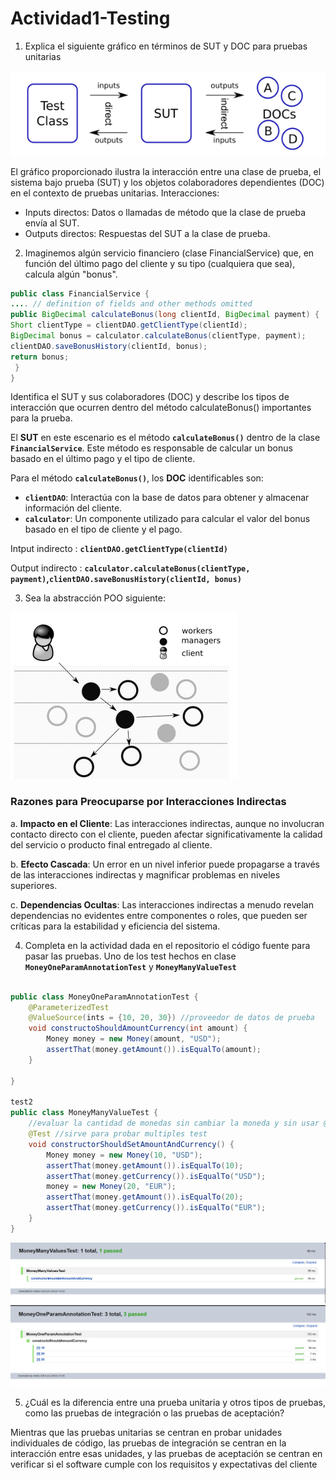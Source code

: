 # Actividad1-Testing

1. Explica el siguiente gráfico en términos de SUT y DOC para pruebas unitarias

![image](images/Untitled.png)

El gráfico proporcionado ilustra la interacción entre una clase de prueba, el sistema bajo prueba (SUT) y los objetos colaboradores dependientes (DOC) en el contexto de pruebas unitarias.
Interacciones:

- Inputs directos: Datos o llamadas de método que la clase de prueba envía al SUT.
- Outputs directos: Respuestas del SUT a la clase de prueba.
2. Imaginemos algún servicio financiero (clase FinancialService) que, en función del último pago del cliente y su tipo (cualquiera que sea), calcula algún "bonus".

```java
public class FinancialService {
.... // definition of fields and other methods omitted
public BigDecimal calculateBonus(long clientId, BigDecimal payment) {
Short clientType = clientDAO.getClientType(clientId);
BigDecimal bonus = calculator.calculateBonus(clientType, payment);
clientDAO.saveBonusHistory(clientId, bonus);
return bonus;
 }
}
```

Identifica el SUT y sus colaboradores (DOC) y describe los tipos de interacción que ocurren
dentro del método calculateBonus() importantes para la prueba.

El **SUT** en este escenario es el método **`calculateBonus()`** dentro de la clase **`FinancialService`**. Este método es responsable de calcular un bonus basado en el último pago y el tipo de cliente.

Para el método **`calculateBonus()`**, los **DOC** identificables son:

- **`clientDAO`**: Interactúa con la base de datos para obtener y almacenar información del cliente.
- **`calculator`**: Un componente utilizado para calcular el valor del bonus basado en el tipo de cliente y el pago.

Intput indirecto : **`clientDAO.getClientType(clientId)`**

Output indirecto : **`calculator.calculateBonus(clientType, payment)`,`clientDAO.saveBonusHistory(clientId, bonus)`**

3. Sea la abstracción POO siguiente: 

![Untitled](images/Untitled%201.png)

### **Razones para Preocuparse por Interacciones Indirectas**

a. **Impacto en el Cliente**: Las interacciones indirectas, aunque no involucran contacto directo con el cliente, pueden afectar significativamente la calidad del servicio o producto final entregado al cliente.

b. **Efecto Cascada**: Un error en un nivel inferior puede propagarse a través de las interacciones indirectas y magnificar problemas en niveles superiores.

c. **Dependencias Ocultas**: Las interacciones indirectas a menudo revelan dependencias no evidentes entre componentes o roles, que pueden ser críticas para la estabilidad y eficiencia del sistema.


4. Completa en la actividad dada en el repositorio el código fuente para pasar las pruebas.
Uno de los test hechos en clase **`MoneyOneParamAnnotationTest`** y **`MoneyManyValueTest`**
```java

public class MoneyOneParamAnnotationTest {
    @ParameterizedTest
    @ValueSource(ints = {10, 20, 30}) //proveedor de datos de prueba
    void constructoShouldAmountCurrency(int amount) {
        Money money = new Money(amount, "USD");
        assertThat(money.getAmount()).isEqualTo(amount);
    }

}

test2
public class MoneyManyValueTest {
    //evaluar la cantidad de monedas sin cambiar la moneda y sin usar @ValueSource
    @Test //sirve para probar multiples test
    void constructorShouldSetAmountAndCurrency() {
        Money money = new Money(10, "USD");
        assertThat(money.getAmount()).isEqualTo(10);
        assertThat(money.getCurrency()).isEqualTo("USD");
        money = new Money(20, "EUR");
        assertThat(money.getAmount()).isEqualTo(20);
        assertThat(money.getCurrency()).isEqualTo("EUR");
    }
}

```
![image](images/MoneyManyValueTest.png)
![image](images/MoneyOneParamAnnotationTest.png)


5. ¿Cuál es la diferencia entre una prueba unitaria y otros tipos de pruebas, como las pruebas de
   integración o las pruebas de aceptación? 

Mientras que las pruebas unitarias se centran en probar unidades individuales de código, las pruebas de integración se centran en la interacción entre esas unidades, y las pruebas de aceptación se centran en verificar si el software cumple con los requisitos y expectativas del cliente